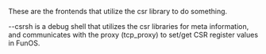These are the frontends that utilize the csr library to do something.

--csrsh is a debug shell that utilizes the csr libraries for meta information, and communicates with the proxy (tcp_proxy) to set/get CSR register values in FunOS.

